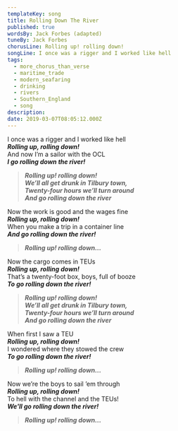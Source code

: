 ```yaml
---
templateKey: song
title: Rolling Down The River
published: true
wordsBy: Jack Forbes (adapted)
tuneBy: Jack Forbes
chorusLine: Rolling up! rolling down!
songLine: I once was a rigger and I worked like hell
tags:
  - more_chorus_than_verse
  - maritime_trade
  - modern_seafaring
  - drinking
  - rivers
  - Southern_England
  - song
description:
date: 2019-03-07T08:05:12.000Z
---
```


I once was a rigger and I worked like hell\
***Rolling up, rolling down!***\
And now I’m a sailor with the OCL\
***I go rolling down the river!***

>***Rolling up! rolling down!\
We’ll all get drunk in Tilbury town,\
Twenty-four hours we’ll turn around\
And go rolling down the river***

Now the work is good and the wages fine\
***Rolling up, rolling down!***\
When you make a trip in a container line\
***And go rolling down the river!***

>***Rolling up! rolling down...***

Now the cargo comes in TEUs\
***Rolling up, rolling down!***\
That’s a twenty-foot box, boys, full of booze\
***To go rolling down the river!***

>***Rolling up! rolling down!\
We’ll all get drunk in Tilbury town,\
Twenty-four hours we’ll turn around\
And go rolling down the river***

When first I saw a TEU\
***Rolling up, rolling down!***\
I wondered where they stowed the crew\
***To go rolling down the river!***

>***Rolling up! rolling down...***

Now we’re the boys to sail ’em through\
***Rolling up, rolling down!***\
To hell with the channel and the TEUs!\
***We'll go rolling down the river!***

>***Rolling up! rolling down...***
